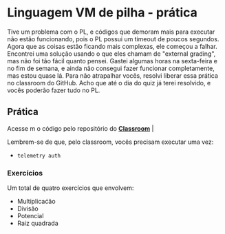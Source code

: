 # Linguagem VM de pilha - prática


Tive um problema com o PL, e códigos que demoram mais para executar não estão funcionando, pois o PL possui um timeout de poucos segundos. Agora que as coisas estão ficando mais complexas, ele começou a falhar. Encontrei uma solução usando o que eles chamam de "external grading", mas não foi tão fácil quanto pensei. Gastei algumas horas na sexta-feira e no fim de semana, e ainda não consegui fazer funcionar completamente, mas estou quase lá. Para não atrapalhar vocês, resolvi liberar essa prática no classroom do GitHub. Acho que até o dia do quiz já terei resolvido, e vocês poderão fazer tudo no PL.

## Prática

Acesse  m o código pelo repositório do **[Classroom](https://classroom.github.com/a/BICQqHQU)** |

Lembrem-se de que, pelo classroom, vocês precisam executar uma vez:

- `telemetry auth`

### Exercícios

Um total de quatro exercícios que envolvem:

- Multiplicaćão
- Divisão
- Potencial 
- Raiz quadrada
